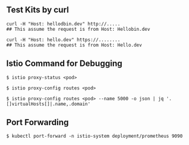 
## Test Kits by curl
```
curl -H "Host: hellodbin.dev" http://.....
## This assume the request is from Host: Hellobin.dev
```
```
curl -H "Host: hello.dev" https://........
## This assume the request is from Host: Hello.dev
```

## Istio Command for Debugging

```
$ istio proxy-status <pod>

$ istio proxy-config routes <pod>

$ istio proxy-config routes <pod> --name 5000 -o json | jq '.[]virtualHosts[]|.name,.domain'
```

## Port Forwarding

```
$ kubectl port-forward -n istio-system deployment/prometheus 9090
```

